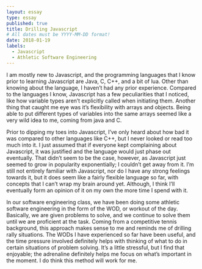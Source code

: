 ```yaml
---
layout: essay
type: essay
published: true
title: Drilling Javascript
# All dates must be YYYY-MM-DD format!
date: 2018-01-19
labels:
  - Javascript
  - Athletic Software Engineering
---
```


I am mostly new to Javascript, and the programming languages that I know prior to learning Javascript are Java, C, C++, and a bit of lua. Other than knowing about the language, I haven’t had any prior experience. Compared to the languages I know, Javascript has a few peculiarities that I noticed, like how variable types aren’t explicitly called when initiating them. Another thing that caught me eye was it’s flexibility with arrays and objects. Being able to put different types of variables into the same arrays seemed like a very wild idea to me, coming from java and C. 
  
Prior to dipping my toes into Javascript, I’ve only heard about how bad it was compared to other languages like C++, but I never looked or read too much into it. I just assumed that if everyone kept complaining about Javascript, it was justified and the language would just phase out eventually. That didn’t seem to be the case, however, as Javascript just seemed to grow in popularity exponentially; I couldn’t get away from it. I’m still not entirely familiar with Javascript, nor do I have any strong feelings towards it, but it does seem like a fairly flexible language so far, with concepts that I can’t wrap my brain around yet. Although, I think I’ll eventually form an opinion of it on my own the more time I spend with it. 

In our software engineering class, we have been doing some athletic software engineering in the form of the WOD, or workout of the day. Basically, we are given problems to solve, and we continue to solve them until we are proficient at the task. Coming from a competitive tennis background, this approach makes sense to me and reminds me of drilling rally situations. The WODs I have experienced so far have been useful, and the time pressure involved definitely helps with thinking of what to do in certain situations of problem solving. It’s a little stressful, but I find that enjoyable; the adrenaline definitely helps me focus on what’s important in the moment. I do think this method will work for me. 
